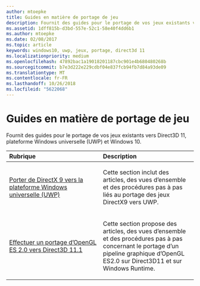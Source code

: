 ```yaml
---
author: mtoepke
title: Guides en matière de portage de jeu
description: Fournit des guides pour le portage de vos jeux existants vers Direct3D 11, plateforme Windows universelle (UWP) et Windows 10.
ms.assetid: 1dff815b-d3bd-557e-52c1-58e40f4dd6b1
ms.author: mtoepke
ms.date: 02/08/2017
ms.topic: article
keywords: windows10, uwp, jeux, portage, direct3d 11
ms.localizationpriority: medium
ms.openlocfilehash: 47892bac1a19018201187cbc901e4b680480268b
ms.sourcegitcommit: b7e3d222e229cdbf04e837fcb94fb7d84a93de09
ms.translationtype: MT
ms.contentlocale: fr-FR
ms.lasthandoff: 10/26/2018
ms.locfileid: "5622068"
---
```

# <a name="game-porting-guides"></a>Guides en matière de portage de jeu



Fournit des guides pour le portage de vos jeux existants vers Direct3D 11, plateforme Windows universelle (UWP) et Windows 10.

<table>
<colgroup>
<col width="50%" />
<col width="50%" />
</colgroup>
<thead>
<tr class="header">
<th align="left">Rubrique</th>
<th align="left">Description</th>
</tr>
</thead>
<tbody>
<tr class="odd">
<td align="left"><p><a href="porting-your-directx-9-game-to-windows-store.md">Porter de DirectX 9 vers la plateforme Windows universelle (UWP)</a></p></td>
<td align="left"><p>Cette section inclut des articles, des vues d’ensemble et des procédures pas à pas liés au portage des jeux DirectX9 vers UWP.</p></td>
</tr>
<tr class="even">
<td align="left"><p><a href="port-from-opengl-es-2-0-to-directx-11-1.md">Effectuer un portage d’OpenGL ES 2.0 vers Direct3D 11.1</a></p></td>
<td align="left"><p>Cette section propose des articles, des vues d’ensemble et des procédures pas à pas concernant le portage d’un pipeline graphique d’OpenGL ES2.0 sur Direct3D11 et sur Windows Runtime.</p></td>
</tr>
</tbody>
</table>

 


 

 

 





